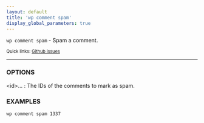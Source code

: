 ```yaml
---
layout: default
title: 'wp comment spam'
display_global_parameters: true
---
```


`wp comment spam` - Spam a comment.

<small>Quick links: <a href="https://github.com/wp-cli/wp-cli/issues?q=is%3Aopen+label%3Acommand%3Acomment-spam+sort%3Aupdated-desc">Github issues</a></small>

<hr />

### OPTIONS

&lt;id&gt;...
: The IDs of the comments to mark as spam.

### EXAMPLES

    wp comment spam 1337




